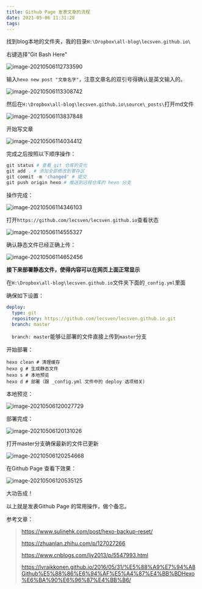 ```yaml
---
title: Github Page 发表文章的流程
date: 2021-05-06 11:31:28
tags:
---
```




找到blog本地的文件夹，我的目录`H:\Dropbox\all-blog\lecsven.github.io\`

右键选择”Git Bash Here"

![image-20210506112733590](https://i.loli.net/2021/05/06/5jFrd8B7tsfP2n3.png)



输入`hexo new post "文章名字"`，注意文章名的双引号得确认是英文输入的。

![image-20210506113308742](https://i.loli.net/2021/05/06/WUcqxfioGaAgdDh.png)

然后在`H:\Dropbox\all-blog\lecsven.github.io\source\_posts\`打开md文件

![image-20210506113837848](https://i.loli.net/2021/05/06/i7ESWrf4mDJGLqb.png)

开始写文章

![image-20210506114034412](https://i.loli.net/2021/05/06/JuD9SfgqAlsKUxZ.png)

完成之后按照以下顺序操作：

```powershell
git status # 查看 git 仓库的变化
git add . # 添加全部修改到寄存区
git commit -m 'changed' # 提交
git push origin hexo # 推送到远程仓库的 hexo 分支
```

操作完成：

![image-20210506114346103](https://i.loli.net/2021/05/06/eDSvjJhQpk35Ngu.png)

打开`https://github.com/lecsven/lecsven.github.io`查看状态

![image-20210506114555327](https://i.loli.net/2021/05/06/5xFVDezwglsQT6f.png)

确认静态文件已经正确上传：

![image-20210506114652456](https://i.loli.net/2021/05/06/wfSCbmg5dEuhTol.png)

**接下来部署静态文件，使得内容可以在网页上面正常显示**



在`H:\Dropbox\all-blog\lecsven.github.io`文件夹下面的`_config.yml`里面

确保如下设置：

```yaml
deploy:
  type: git
  repository: https://github.com/lecsven/lecsven.github.io.git
  branch: master
```

`  branch: master`能够让部署的文件直接上传到`master`分支

开始部署：

```shell
hexo clean # 清理缓存
hexo g # 生成静态文件
hexo s # 本地预览
hexo d # 部署（跟 _config.yml 文件中的 deploy 选项相关）

```

本地预览：

![image-20210506120027729](https://i.loli.net/2021/05/06/lmDcVPaQwBWNSTH.png)

部署完成：

![image-20210506120131026](https://i.loli.net/2021/05/06/uYSh3AQIrTmP7tC.png)

打开master分支确保最新的文件已更新

![image-20210506120254668](https://i.loli.net/2021/05/06/nFQZgJ15vwRctki.png)

在Github Page 查看下效果：

![image-20210506120535125](https://i.loli.net/2021/05/06/q5diXnsH7RAz2C4.png)

大功告成！

以上就是发表Github Page 的常用操作，做个备忘。

参考文章：

> https://www.sulinehk.com/post/hexo-backup-reset/
>
> https://zhuanlan.zhihu.com/p/127027266
>
> https://www.cnblogs.com/ljy2013/p/5547993.html
>
> https://lvraikkonen.github.io/2016/05/31/%E5%88%A9%E7%94%A8Github%E5%88%86%E6%94%AF%E5%A4%87%E4%BB%BDHexo%E6%BA%90%E6%96%87%E4%BB%B6/